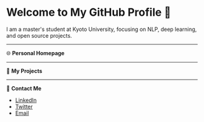 # Welcome to My GitHub Profile 👋

I am a master's student at Kyoto University, focusing on NLP, deep learning, and open source projects.

---

🌐 **Personal Homepage**  


---

🚀 **My Projects**  


---

💬 **Contact Me**  
- [LinkedIn](https://linkedin.com/in/your-profile)  
- [Twitter](https://twitter.com/your-username)  
- [Email](mailto:your-email@example.com)  
